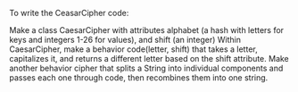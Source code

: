 To write the CeasarCipher code:

Make a class CaesarCipher with attributes alphabet (a hash with letters for keys and integers 1-26 for values), and shift (an integer)
Within CaesarCipher, make a behavior code(letter, shift) that takes a letter, capitalizes it, and returns a different letter based on the shift attribute.
Make another behavior cipher that splits a String into individual components and passes each one through code, then recombines them into one string.
